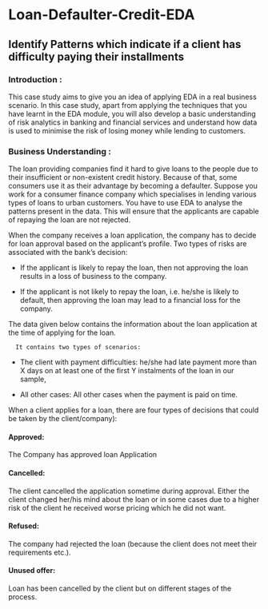 # Loan-Defaulter-Credit-EDA
## Identify Patterns which indicate if a client has difficulty paying their installments 

### Introduction :
This case study aims to give you an idea of applying EDA in a real business scenario. In this case study, apart from applying the techniques that you have learnt in the EDA module, you will also develop a basic understanding of risk analytics in banking and financial services and understand how data is used to minimise the risk of losing money while lending to customers.

### Business Understanding :
The loan providing companies find it hard to give loans to the people due to their insufficient or non-existent credit history. Because of that, some consumers use it as their advantage by becoming a defaulter. Suppose you work for a consumer finance company which specialises in lending various types of loans to urban customers. You have to use EDA to analyse the patterns present in the data. This will ensure that the applicants are capable of repaying the loan are not rejected.

When the company receives a loan application, the company has to decide for loan approval based on the applicant’s profile. Two types of risks are associated with the bank’s decision:

  * If the applicant is likely to repay the loan, then not approving the loan results in a loss of business to the company.

  * If the applicant is not likely to repay the loan, i.e. he/she is likely to default, then approving the loan may lead to a financial loss for the company.

The data given below contains the information about the loan application at the time of applying for the loan.

      It contains two types of scenarios:

 * The client with payment difficulties: he/she had late payment more than X days on at least one of the first Y instalments of the loan in our sample,

 * All other cases: All other cases when the payment is paid on time.

When a client applies for a loan, there are four types of decisions that could be taken by the client/company):

#### Approved:
The Company has approved loan Application

#### Cancelled:
The client cancelled the application sometime during approval. Either the client changed her/his mind about the loan or in some cases due to a higher risk of the client he received worse pricing which he did not want.

#### Refused:
The company had rejected the loan (because the client does not meet their requirements etc.).

#### Unused offer:
Loan has been cancelled by the client but on different stages of the process.

